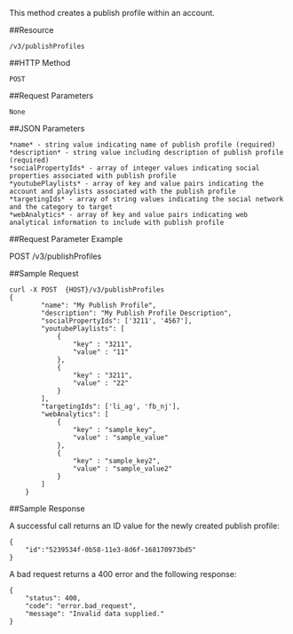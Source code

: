 This method creates a publish profile within an account.

##Resource

	/v3/publishProfiles

##HTTP Method

	POST

##Request Parameters

	None

##JSON Parameters

	*name* - string value indicating name of publish profile (required)
	*description* - string value including description of publish profile (required)
	*socialPropertyIds* - array of integer values indicating social properties associated with publish profile
	*youtubePlaylists* - array of key and value pairs indicating the account and playlists associated with the publish profile
	*targetingIds* - array of string values indicating the social network and the category to target
	*webAnalytics* - array of key and value pairs indicating web analytical information to include with publish profile

##Request Parameter Example

POST /v3/publishProfiles

##Sample Request
```
curl -X POST  {HOST}/v3/publishProfiles
{
        "name": "My Publish Profile",
        "description": "My Publish Profile Description",
        "socialPropertyIds": ['3211', '4567'],
        "youtubePlaylists": [
            {
                "key" : "3211",
                "value" : "11"
            },
            {
                "key" : "3211",
                "value" : "22"
            }
        ],
        "targetingIds": ['li_ag', 'fb_nj'],
        "webAnalytics": [
            {
                "key" : "sample_key",
                "value" : "sample_value"
            },
            {
                "key" : "sample_key2",
                "value" : "sample_value2"
            }
        ]
    }
```

##Sample Response

A successful call returns an ID value for the newly created publish profile:
```
{
    "id":"5239534f-0b58-11e3-8d6f-168170973bd5"
}
```

A bad request returns a 400 error and the following response:
```
{
    "status": 400,
    "code": "error.bad_request",
    "message": "Invalid data supplied."
}
```